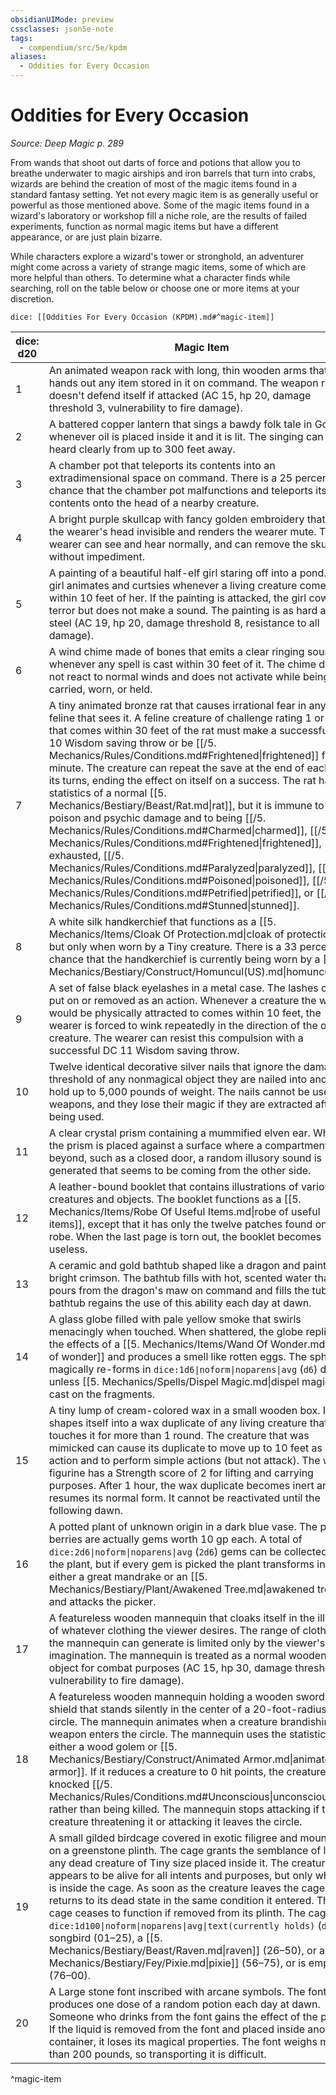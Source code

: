 ```yaml
---
obsidianUIMode: preview
cssclasses: json5e-note
tags:
  - compendium/src/5e/kpdm
aliases:
  - Oddities for Every Occasion
---
```

# Oddities for Every Occasion
*Source: Deep Magic p. 289* 

From wands that shoot out darts of force and potions that allow you to breathe underwater to magic airships and iron barrels that turn into crabs, wizards are behind the creation of most of the magic items found in a standard fantasy setting. Yet not every magic item is as generally useful or powerful as those mentioned above. Some of the magic items found in a wizard's laboratory or workshop fill a niche role, are the results of failed experiments, function as normal magic items but have a different appearance, or are just plain bizarre.

While characters explore a wizard's tower or stronghold, an adventurer might come across a variety of strange magic items, some of which are more helpful than others. To determine what a character finds while searching, roll on the table below or choose one or more items at your discretion.

`dice: [[Oddities For Every Occasion (KPDM).md#^magic-item]]`

| dice: d20 | Magic Item |
|-----------|------------|
| 1 | An animated weapon rack with long, thin wooden arms that hands out any item stored in it on command. The weapon rack doesn't defend itself if attacked (AC 15, hp 20, damage threshold 3, vulnerability to fire damage). |
| 2 | A battered copper lantern that sings a bawdy folk tale in Goblin whenever oil is placed inside it and it is lit. The singing can be heard clearly from up to 300 feet away. |
| 3 | A chamber pot that teleports its contents into an extradimensional space on command. There is a 25 percent chance that the chamber pot malfunctions and teleports its contents onto the head of a nearby creature. |
| 4 | A bright purple skullcap with fancy golden embroidery that turns the wearer's head invisible and renders the wearer mute. The wearer can see and hear normally, and can remove the skullcap without impediment. |
| 5 | A painting of a beautiful half-elf girl staring off into a pond. The girl animates and curtsies whenever a living creature comes within 10 feet of her. If the painting is attacked, the girl cowers in terror but does not make a sound. The painting is as hard as steel (AC 19, hp 20, damage threshold 8, resistance to all damage). |
| 6 | A wind chime made of bones that emits a clear ringing sound whenever any spell is cast within 30 feet of it. The chime does not react to normal winds and does not activate while being carried, worn, or held. |
| 7 | A tiny animated bronze rat that causes irrational fear in any feline that sees it. A feline creature of challenge rating 1 or lower that comes within 30 feet of the rat must make a successful DC 10 Wisdom saving throw or be [[/5. Mechanics/Rules/Conditions.md#Frightened\|frightened]] for 1 minute. The creature can repeat the save at the end of each of its turns, ending the effect on itself on a success. The rat has the statistics of a normal [[5. Mechanics/Bestiary/Beast/Rat.md\|rat]], but it is immune to poison and psychic damage and to being [[/5. Mechanics/Rules/Conditions.md#Charmed\|charmed]], [[/5. Mechanics/Rules/Conditions.md#Frightened\|frightened]], exhausted, [[/5. Mechanics/Rules/Conditions.md#Paralyzed\|paralyzed]], [[/5. Mechanics/Rules/Conditions.md#Poisoned\|poisoned]], [[/5. Mechanics/Rules/Conditions.md#Petrified\|petrified]], or [[/5. Mechanics/Rules/Conditions.md#Stunned\|stunned]]. |
| 8 | A white silk handkerchief that functions as a [[5. Mechanics/Items/Cloak Of Protection.md\|cloak of protection]], but only when worn by a Tiny creature. There is a 33 percent chance that the handkerchief is currently being worn by a [[5. Mechanics/Bestiary/Construct/Homuncul(US).md\|homunculus]]. |
| 9 | A set of false black eyelashes in a metal case. The lashes can be put on or removed as an action. Whenever a creature the wearer would be physically attracted to comes within 10 feet, the wearer is forced to wink repeatedly in the direction of the other creature. The wearer can resist this compulsion with a successful DC 11 Wisdom saving throw. |
| 10 | Twelve identical decorative silver nails that ignore the damage threshold of any nonmagical object they are nailed into and can hold up to 5,000 pounds of weight. The nails cannot be used as weapons, and they lose their magic if they are extracted after being used. |
| 11 | A clear crystal prism containing a mummified elven ear. When the prism is placed against a surface where a compartment lies beyond, such as a closed door, a random illusory sound is generated that seems to be coming from the other side. |
| 12 | A leather-bound booklet that contains illustrations of various creatures and objects. The booklet functions as a [[5. Mechanics/Items/Robe Of Useful Items.md\|robe of useful items]], except that it has only the twelve patches found on each robe. When the last page is torn out, the booklet becomes useless. |
| 13 | A ceramic and gold bathtub shaped like a dragon and painted bright crimson. The bathtub fills with hot, scented water that pours from the dragon's maw on command and fills the tub. The bathtub regains the use of this ability each day at dawn. |
| 14 | A glass globe filled with pale yellow smoke that swirls menacingly when touched. When shattered, the globe replicates the effects of a [[5. Mechanics/Items/Wand Of Wonder.md\|wand of wonder]] and produces a smell like rotten eggs. The sphere magically re-forms in `dice:1d6\|noform\|noparens\|avg` (`d6`) days unless [[5. Mechanics/Spells/Dispel Magic.md\|dispel magic]] is cast on the fragments. |
| 15 | A tiny lump of cream-colored wax in a small wooden box. It shapes itself into a wax duplicate of any living creature that touches it for more than 1 round. The creature that was mimicked can cause its duplicate to move up to 10 feet as an action and to perform simple actions (but not attack). The wax figurine has a Strength score of 2 for lifting and carrying purposes. After 1 hour, the wax duplicate becomes inert and resumes its normal form. It cannot be reactivated until the following dawn. |
| 16 | A potted plant of unknown origin in a dark blue vase. The plant's berries are actually gems worth 10 gp each. A total of `dice:2d6\|noform\|noparens\|avg` (`2d6`) gems can be collected from the plant, but if every gem is picked the plant transforms into either a great mandrake or an [[5. Mechanics/Bestiary/Plant/Awakened Tree.md\|awakened tree]] and attacks the picker. |
| 17 | A featureless wooden mannequin that cloaks itself in the illusion of whatever clothing the viewer desires. The range of clothing the mannequin can generate is limited only by the viewer's imagination. The mannequin is treated as a normal wooden object for combat purposes (AC 15, hp 30, damage threshold 4, vulnerability to fire damage). |
| 18 | A featureless wooden mannequin holding a wooden sword and shield that stands silently in the center of a 20-foot-radius red circle. The mannequin animates when a creature brandishing a weapon enters the circle. The mannequin uses the statistics of either a wood golem or [[5. Mechanics/Bestiary/Construct/Animated Armor.md\|animated armor]]. If it reduces a creature to 0 hit points, the creature is knocked [[/5. Mechanics/Rules/Conditions.md#Unconscious\|unconscious]] rather than being killed. The mannequin stops attacking if the creature threatening it or attacking it leaves the circle. |
| 19 | A small gilded birdcage covered in exotic filigree and mounted on a greenstone plinth. The cage grants the semblance of life to any dead creature of Tiny size placed inside it. The creature appears to be alive for all intents and purposes, but only while it is inside the cage. As soon as the creature leaves the cage, it returns to its dead state in the same condition it entered. The cage ceases to function if removed from its plinth. The cage `dice:1d100\|noform\|noparens\|avg\|text(currently holds)` (`d100`) a songbird (01–25), a [[5. Mechanics/Bestiary/Beast/Raven.md\|raven]] (26–50), or a [[5. Mechanics/Bestiary/Fey/Pixie.md\|pixie]] (56–75), or is empty (76–00). |
| 20 | A Large stone font inscribed with arcane symbols. The font produces one dose of a random potion each day at dawn. Someone who drinks from the font gains the effect of the potion. If the liquid is removed from the font and placed inside another container, it loses its magical properties. The font weighs more than 200 pounds, so transporting it is difficult. |
^magic-item

